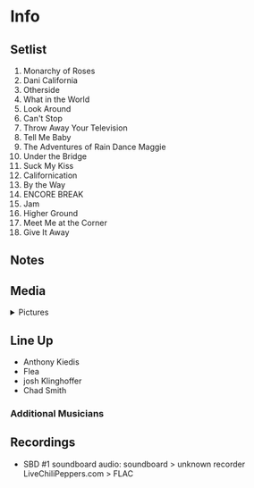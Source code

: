 # Info

## Setlist

1. Monarchy of Roses
2. Dani California
3. Otherside
4. What in the World
5. Look Around
6. Can't Stop
7. Throw Away Your Television
8. Tell Me Baby
9. The Adventures of Rain Dance Maggie
10. Under the Bridge
11. Suck My Kiss
12. Californication
13. By the Way
14. ENCORE BREAK
15. Jam
16. Higher Ground
17. Meet Me at the Corner
18. Give It Away

## Notes

## Media 

<details>
  <summary>Pictures</summary>
  <!--<img alt="Setlist" title="Setlist" src="_.jpg" height="200" />-->
</details>

## Line Up

* Anthony Kiedis
* Flea
* josh Klinghoffer
* Chad Smith

### Additional Musicians

## Recordings

* SBD #1 soundboard audio: soundboard > unknown recorder LiveChiliPeppers.com > FLAC
